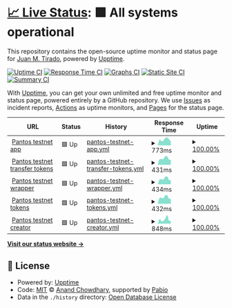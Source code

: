 # [📈 Live Status](https://jmtirado.net): <!--live status--> **🟩 All systems operational**

This repository contains the open-source uptime monitor and status page for [Juan M. Tirado](jmtirado.net), powered by [Upptime](https://github.com/upptime/upptime).

[![Uptime CI](https://github.com/juanmanuel-tirado/status/workflows/Uptime%20CI/badge.svg)](https://github.com/juanmanuel-tirado/status/actions?query=workflow%3A%22Uptime+CI%22)
[![Response Time CI](https://github.com/juanmanuel-tirado/status/workflows/Response%20Time%20CI/badge.svg)](https://github.com/juanmanuel-tirado/status/actions?query=workflow%3A%22Response+Time+CI%22)
[![Graphs CI](https://github.com/juanmanuel-tirado/status/workflows/Graphs%20CI/badge.svg)](https://github.com/juanmanuel-tirado/status/actions?query=workflow%3A%22Graphs+CI%22)
[![Static Site CI](https://github.com/juanmanuel-tirado/status/workflows/Static%20Site%20CI/badge.svg)](https://github.com/juanmanuel-tirado/status/actions?query=workflow%3A%22Static+Site+CI%22)
[![Summary CI](https://github.com/juanmanuel-tirado/status/workflows/Summary%20CI/badge.svg)](https://github.com/juanmanuel-tirado/status/actions?query=workflow%3A%22Summary+CI%22)

With [Upptime](https://upptime.js.org), you can get your own unlimited and free uptime monitor and status page, powered entirely by a GitHub repository. We use [Issues](https://github.com/juanmanuel-tirado/status/issues) as incident reports, [Actions](https://github.com/juanmanuel-tirado/status/actions) as uptime monitors, and [Pages](https://jmtirado.net) for the status page.

<!--start: status pages-->
<!-- This summary is generated by Upptime (https://github.com/upptime/upptime) -->
<!-- Do not edit this manually, your changes will be overwritten -->
<!-- prettier-ignore -->
| URL | Status | History | Response Time | Uptime |
| --- | ------ | ------- | ------------- | ------ |
| <img alt="" src="https://icons.duckduckgo.com/ip3/app.testnet.pantos.io.ico" height="13"> [Pantos testnet app](https://app.testnet.pantos.io) | 🟩 Up | [pantos-testnet-app.yml](https://github.com/juanmanuel-tirado/status/commits/HEAD/history/pantos-testnet-app.yml) | <details><summary><img alt="Response time graph" src="./graphs/pantos-testnet-app/response-time-week.png" height="20"> 773ms</summary><br><a href="https://jmtirado.net/history/pantos-testnet-app"><img alt="Response time 810" src="https://img.shields.io/endpoint?url=https%3A%2F%2Fraw.githubusercontent.com%2Fjuanmanuel-tirado%2Fstatus%2FHEAD%2Fapi%2Fpantos-testnet-app%2Fresponse-time.json"></a><br><a href="https://jmtirado.net/history/pantos-testnet-app"><img alt="24-hour response time 529" src="https://img.shields.io/endpoint?url=https%3A%2F%2Fraw.githubusercontent.com%2Fjuanmanuel-tirado%2Fstatus%2FHEAD%2Fapi%2Fpantos-testnet-app%2Fresponse-time-day.json"></a><br><a href="https://jmtirado.net/history/pantos-testnet-app"><img alt="7-day response time 773" src="https://img.shields.io/endpoint?url=https%3A%2F%2Fraw.githubusercontent.com%2Fjuanmanuel-tirado%2Fstatus%2FHEAD%2Fapi%2Fpantos-testnet-app%2Fresponse-time-week.json"></a><br><a href="https://jmtirado.net/history/pantos-testnet-app"><img alt="30-day response time 828" src="https://img.shields.io/endpoint?url=https%3A%2F%2Fraw.githubusercontent.com%2Fjuanmanuel-tirado%2Fstatus%2FHEAD%2Fapi%2Fpantos-testnet-app%2Fresponse-time-month.json"></a><br><a href="https://jmtirado.net/history/pantos-testnet-app"><img alt="1-year response time 810" src="https://img.shields.io/endpoint?url=https%3A%2F%2Fraw.githubusercontent.com%2Fjuanmanuel-tirado%2Fstatus%2FHEAD%2Fapi%2Fpantos-testnet-app%2Fresponse-time-year.json"></a></details> | <details><summary><a href="https://jmtirado.net/history/pantos-testnet-app">100.00%</a></summary><a href="https://jmtirado.net/history/pantos-testnet-app"><img alt="All-time uptime 89.99%" src="https://img.shields.io/endpoint?url=https%3A%2F%2Fraw.githubusercontent.com%2Fjuanmanuel-tirado%2Fstatus%2FHEAD%2Fapi%2Fpantos-testnet-app%2Fuptime.json"></a><br><a href="https://jmtirado.net/history/pantos-testnet-app"><img alt="24-hour uptime 100.00%" src="https://img.shields.io/endpoint?url=https%3A%2F%2Fraw.githubusercontent.com%2Fjuanmanuel-tirado%2Fstatus%2FHEAD%2Fapi%2Fpantos-testnet-app%2Fuptime-day.json"></a><br><a href="https://jmtirado.net/history/pantos-testnet-app"><img alt="7-day uptime 100.00%" src="https://img.shields.io/endpoint?url=https%3A%2F%2Fraw.githubusercontent.com%2Fjuanmanuel-tirado%2Fstatus%2FHEAD%2Fapi%2Fpantos-testnet-app%2Fuptime-week.json"></a><br><a href="https://jmtirado.net/history/pantos-testnet-app"><img alt="30-day uptime 91.54%" src="https://img.shields.io/endpoint?url=https%3A%2F%2Fraw.githubusercontent.com%2Fjuanmanuel-tirado%2Fstatus%2FHEAD%2Fapi%2Fpantos-testnet-app%2Fuptime-month.json"></a><br><a href="https://jmtirado.net/history/pantos-testnet-app"><img alt="1-year uptime 89.99%" src="https://img.shields.io/endpoint?url=https%3A%2F%2Fraw.githubusercontent.com%2Fjuanmanuel-tirado%2Fstatus%2FHEAD%2Fapi%2Fpantos-testnet-app%2Fuptime-year.json"></a></details>
| <img alt="" src="https://icons.duckduckgo.com/ip3/app.testnet.pantos.io.ico" height="13"> [Pantos testnet transfer tokens](https://app.testnet.pantos.io/transfer) | 🟩 Up | [pantos-testnet-transfer-tokens.yml](https://github.com/juanmanuel-tirado/status/commits/HEAD/history/pantos-testnet-transfer-tokens.yml) | <details><summary><img alt="Response time graph" src="./graphs/pantos-testnet-transfer-tokens/response-time-week.png" height="20"> 431ms</summary><br><a href="https://jmtirado.net/history/pantos-testnet-transfer-tokens"><img alt="Response time 400" src="https://img.shields.io/endpoint?url=https%3A%2F%2Fraw.githubusercontent.com%2Fjuanmanuel-tirado%2Fstatus%2FHEAD%2Fapi%2Fpantos-testnet-transfer-tokens%2Fresponse-time.json"></a><br><a href="https://jmtirado.net/history/pantos-testnet-transfer-tokens"><img alt="24-hour response time 332" src="https://img.shields.io/endpoint?url=https%3A%2F%2Fraw.githubusercontent.com%2Fjuanmanuel-tirado%2Fstatus%2FHEAD%2Fapi%2Fpantos-testnet-transfer-tokens%2Fresponse-time-day.json"></a><br><a href="https://jmtirado.net/history/pantos-testnet-transfer-tokens"><img alt="7-day response time 431" src="https://img.shields.io/endpoint?url=https%3A%2F%2Fraw.githubusercontent.com%2Fjuanmanuel-tirado%2Fstatus%2FHEAD%2Fapi%2Fpantos-testnet-transfer-tokens%2Fresponse-time-week.json"></a><br><a href="https://jmtirado.net/history/pantos-testnet-transfer-tokens"><img alt="30-day response time 425" src="https://img.shields.io/endpoint?url=https%3A%2F%2Fraw.githubusercontent.com%2Fjuanmanuel-tirado%2Fstatus%2FHEAD%2Fapi%2Fpantos-testnet-transfer-tokens%2Fresponse-time-month.json"></a><br><a href="https://jmtirado.net/history/pantos-testnet-transfer-tokens"><img alt="1-year response time 400" src="https://img.shields.io/endpoint?url=https%3A%2F%2Fraw.githubusercontent.com%2Fjuanmanuel-tirado%2Fstatus%2FHEAD%2Fapi%2Fpantos-testnet-transfer-tokens%2Fresponse-time-year.json"></a></details> | <details><summary><a href="https://jmtirado.net/history/pantos-testnet-transfer-tokens">100.00%</a></summary><a href="https://jmtirado.net/history/pantos-testnet-transfer-tokens"><img alt="All-time uptime 89.99%" src="https://img.shields.io/endpoint?url=https%3A%2F%2Fraw.githubusercontent.com%2Fjuanmanuel-tirado%2Fstatus%2FHEAD%2Fapi%2Fpantos-testnet-transfer-tokens%2Fuptime.json"></a><br><a href="https://jmtirado.net/history/pantos-testnet-transfer-tokens"><img alt="24-hour uptime 100.00%" src="https://img.shields.io/endpoint?url=https%3A%2F%2Fraw.githubusercontent.com%2Fjuanmanuel-tirado%2Fstatus%2FHEAD%2Fapi%2Fpantos-testnet-transfer-tokens%2Fuptime-day.json"></a><br><a href="https://jmtirado.net/history/pantos-testnet-transfer-tokens"><img alt="7-day uptime 100.00%" src="https://img.shields.io/endpoint?url=https%3A%2F%2Fraw.githubusercontent.com%2Fjuanmanuel-tirado%2Fstatus%2FHEAD%2Fapi%2Fpantos-testnet-transfer-tokens%2Fuptime-week.json"></a><br><a href="https://jmtirado.net/history/pantos-testnet-transfer-tokens"><img alt="30-day uptime 91.54%" src="https://img.shields.io/endpoint?url=https%3A%2F%2Fraw.githubusercontent.com%2Fjuanmanuel-tirado%2Fstatus%2FHEAD%2Fapi%2Fpantos-testnet-transfer-tokens%2Fuptime-month.json"></a><br><a href="https://jmtirado.net/history/pantos-testnet-transfer-tokens"><img alt="1-year uptime 89.99%" src="https://img.shields.io/endpoint?url=https%3A%2F%2Fraw.githubusercontent.com%2Fjuanmanuel-tirado%2Fstatus%2FHEAD%2Fapi%2Fpantos-testnet-transfer-tokens%2Fuptime-year.json"></a></details>
| <img alt="" src="https://icons.duckduckgo.com/ip3/app.testnet.pantos.io.ico" height="13"> [Pantos testnet wrapper](https://app.testnet.pantos.io/wrap) | 🟩 Up | [pantos-testnet-wrapper.yml](https://github.com/juanmanuel-tirado/status/commits/HEAD/history/pantos-testnet-wrapper.yml) | <details><summary><img alt="Response time graph" src="./graphs/pantos-testnet-wrapper/response-time-week.png" height="20"> 434ms</summary><br><a href="https://jmtirado.net/history/pantos-testnet-wrapper"><img alt="Response time 392" src="https://img.shields.io/endpoint?url=https%3A%2F%2Fraw.githubusercontent.com%2Fjuanmanuel-tirado%2Fstatus%2FHEAD%2Fapi%2Fpantos-testnet-wrapper%2Fresponse-time.json"></a><br><a href="https://jmtirado.net/history/pantos-testnet-wrapper"><img alt="24-hour response time 331" src="https://img.shields.io/endpoint?url=https%3A%2F%2Fraw.githubusercontent.com%2Fjuanmanuel-tirado%2Fstatus%2FHEAD%2Fapi%2Fpantos-testnet-wrapper%2Fresponse-time-day.json"></a><br><a href="https://jmtirado.net/history/pantos-testnet-wrapper"><img alt="7-day response time 434" src="https://img.shields.io/endpoint?url=https%3A%2F%2Fraw.githubusercontent.com%2Fjuanmanuel-tirado%2Fstatus%2FHEAD%2Fapi%2Fpantos-testnet-wrapper%2Fresponse-time-week.json"></a><br><a href="https://jmtirado.net/history/pantos-testnet-wrapper"><img alt="30-day response time 422" src="https://img.shields.io/endpoint?url=https%3A%2F%2Fraw.githubusercontent.com%2Fjuanmanuel-tirado%2Fstatus%2FHEAD%2Fapi%2Fpantos-testnet-wrapper%2Fresponse-time-month.json"></a><br><a href="https://jmtirado.net/history/pantos-testnet-wrapper"><img alt="1-year response time 392" src="https://img.shields.io/endpoint?url=https%3A%2F%2Fraw.githubusercontent.com%2Fjuanmanuel-tirado%2Fstatus%2FHEAD%2Fapi%2Fpantos-testnet-wrapper%2Fresponse-time-year.json"></a></details> | <details><summary><a href="https://jmtirado.net/history/pantos-testnet-wrapper">100.00%</a></summary><a href="https://jmtirado.net/history/pantos-testnet-wrapper"><img alt="All-time uptime 89.99%" src="https://img.shields.io/endpoint?url=https%3A%2F%2Fraw.githubusercontent.com%2Fjuanmanuel-tirado%2Fstatus%2FHEAD%2Fapi%2Fpantos-testnet-wrapper%2Fuptime.json"></a><br><a href="https://jmtirado.net/history/pantos-testnet-wrapper"><img alt="24-hour uptime 100.00%" src="https://img.shields.io/endpoint?url=https%3A%2F%2Fraw.githubusercontent.com%2Fjuanmanuel-tirado%2Fstatus%2FHEAD%2Fapi%2Fpantos-testnet-wrapper%2Fuptime-day.json"></a><br><a href="https://jmtirado.net/history/pantos-testnet-wrapper"><img alt="7-day uptime 100.00%" src="https://img.shields.io/endpoint?url=https%3A%2F%2Fraw.githubusercontent.com%2Fjuanmanuel-tirado%2Fstatus%2FHEAD%2Fapi%2Fpantos-testnet-wrapper%2Fuptime-week.json"></a><br><a href="https://jmtirado.net/history/pantos-testnet-wrapper"><img alt="30-day uptime 91.54%" src="https://img.shields.io/endpoint?url=https%3A%2F%2Fraw.githubusercontent.com%2Fjuanmanuel-tirado%2Fstatus%2FHEAD%2Fapi%2Fpantos-testnet-wrapper%2Fuptime-month.json"></a><br><a href="https://jmtirado.net/history/pantos-testnet-wrapper"><img alt="1-year uptime 89.99%" src="https://img.shields.io/endpoint?url=https%3A%2F%2Fraw.githubusercontent.com%2Fjuanmanuel-tirado%2Fstatus%2FHEAD%2Fapi%2Fpantos-testnet-wrapper%2Fuptime-year.json"></a></details>
| <img alt="" src="https://icons.duckduckgo.com/ip3/app.testnet.pantos.io.ico" height="13"> [Pantos testnet tokens](https://app.testnet.pantos.io/tokens) | 🟩 Up | [pantos-testnet-tokens.yml](https://github.com/juanmanuel-tirado/status/commits/HEAD/history/pantos-testnet-tokens.yml) | <details><summary><img alt="Response time graph" src="./graphs/pantos-testnet-tokens/response-time-week.png" height="20"> 432ms</summary><br><a href="https://jmtirado.net/history/pantos-testnet-tokens"><img alt="Response time 389" src="https://img.shields.io/endpoint?url=https%3A%2F%2Fraw.githubusercontent.com%2Fjuanmanuel-tirado%2Fstatus%2FHEAD%2Fapi%2Fpantos-testnet-tokens%2Fresponse-time.json"></a><br><a href="https://jmtirado.net/history/pantos-testnet-tokens"><img alt="24-hour response time 346" src="https://img.shields.io/endpoint?url=https%3A%2F%2Fraw.githubusercontent.com%2Fjuanmanuel-tirado%2Fstatus%2FHEAD%2Fapi%2Fpantos-testnet-tokens%2Fresponse-time-day.json"></a><br><a href="https://jmtirado.net/history/pantos-testnet-tokens"><img alt="7-day response time 432" src="https://img.shields.io/endpoint?url=https%3A%2F%2Fraw.githubusercontent.com%2Fjuanmanuel-tirado%2Fstatus%2FHEAD%2Fapi%2Fpantos-testnet-tokens%2Fresponse-time-week.json"></a><br><a href="https://jmtirado.net/history/pantos-testnet-tokens"><img alt="30-day response time 417" src="https://img.shields.io/endpoint?url=https%3A%2F%2Fraw.githubusercontent.com%2Fjuanmanuel-tirado%2Fstatus%2FHEAD%2Fapi%2Fpantos-testnet-tokens%2Fresponse-time-month.json"></a><br><a href="https://jmtirado.net/history/pantos-testnet-tokens"><img alt="1-year response time 389" src="https://img.shields.io/endpoint?url=https%3A%2F%2Fraw.githubusercontent.com%2Fjuanmanuel-tirado%2Fstatus%2FHEAD%2Fapi%2Fpantos-testnet-tokens%2Fresponse-time-year.json"></a></details> | <details><summary><a href="https://jmtirado.net/history/pantos-testnet-tokens">100.00%</a></summary><a href="https://jmtirado.net/history/pantos-testnet-tokens"><img alt="All-time uptime 89.99%" src="https://img.shields.io/endpoint?url=https%3A%2F%2Fraw.githubusercontent.com%2Fjuanmanuel-tirado%2Fstatus%2FHEAD%2Fapi%2Fpantos-testnet-tokens%2Fuptime.json"></a><br><a href="https://jmtirado.net/history/pantos-testnet-tokens"><img alt="24-hour uptime 100.00%" src="https://img.shields.io/endpoint?url=https%3A%2F%2Fraw.githubusercontent.com%2Fjuanmanuel-tirado%2Fstatus%2FHEAD%2Fapi%2Fpantos-testnet-tokens%2Fuptime-day.json"></a><br><a href="https://jmtirado.net/history/pantos-testnet-tokens"><img alt="7-day uptime 100.00%" src="https://img.shields.io/endpoint?url=https%3A%2F%2Fraw.githubusercontent.com%2Fjuanmanuel-tirado%2Fstatus%2FHEAD%2Fapi%2Fpantos-testnet-tokens%2Fuptime-week.json"></a><br><a href="https://jmtirado.net/history/pantos-testnet-tokens"><img alt="30-day uptime 91.54%" src="https://img.shields.io/endpoint?url=https%3A%2F%2Fraw.githubusercontent.com%2Fjuanmanuel-tirado%2Fstatus%2FHEAD%2Fapi%2Fpantos-testnet-tokens%2Fuptime-month.json"></a><br><a href="https://jmtirado.net/history/pantos-testnet-tokens"><img alt="1-year uptime 89.99%" src="https://img.shields.io/endpoint?url=https%3A%2F%2Fraw.githubusercontent.com%2Fjuanmanuel-tirado%2Fstatus%2FHEAD%2Fapi%2Fpantos-testnet-tokens%2Fuptime-year.json"></a></details>
| <img alt="" src="https://icons.duckduckgo.com/ip3/creator.testnet.pantos.io.ico" height="13"> [Pantos testnet creator](https://creator.testnet.pantos.io) | 🟩 Up | [pantos-testnet-creator.yml](https://github.com/juanmanuel-tirado/status/commits/HEAD/history/pantos-testnet-creator.yml) | <details><summary><img alt="Response time graph" src="./graphs/pantos-testnet-creator/response-time-week.png" height="20"> 848ms</summary><br><a href="https://jmtirado.net/history/pantos-testnet-creator"><img alt="Response time 802" src="https://img.shields.io/endpoint?url=https%3A%2F%2Fraw.githubusercontent.com%2Fjuanmanuel-tirado%2Fstatus%2FHEAD%2Fapi%2Fpantos-testnet-creator%2Fresponse-time.json"></a><br><a href="https://jmtirado.net/history/pantos-testnet-creator"><img alt="24-hour response time 604" src="https://img.shields.io/endpoint?url=https%3A%2F%2Fraw.githubusercontent.com%2Fjuanmanuel-tirado%2Fstatus%2FHEAD%2Fapi%2Fpantos-testnet-creator%2Fresponse-time-day.json"></a><br><a href="https://jmtirado.net/history/pantos-testnet-creator"><img alt="7-day response time 848" src="https://img.shields.io/endpoint?url=https%3A%2F%2Fraw.githubusercontent.com%2Fjuanmanuel-tirado%2Fstatus%2FHEAD%2Fapi%2Fpantos-testnet-creator%2Fresponse-time-week.json"></a><br><a href="https://jmtirado.net/history/pantos-testnet-creator"><img alt="30-day response time 847" src="https://img.shields.io/endpoint?url=https%3A%2F%2Fraw.githubusercontent.com%2Fjuanmanuel-tirado%2Fstatus%2FHEAD%2Fapi%2Fpantos-testnet-creator%2Fresponse-time-month.json"></a><br><a href="https://jmtirado.net/history/pantos-testnet-creator"><img alt="1-year response time 802" src="https://img.shields.io/endpoint?url=https%3A%2F%2Fraw.githubusercontent.com%2Fjuanmanuel-tirado%2Fstatus%2FHEAD%2Fapi%2Fpantos-testnet-creator%2Fresponse-time-year.json"></a></details> | <details><summary><a href="https://jmtirado.net/history/pantos-testnet-creator">100.00%</a></summary><a href="https://jmtirado.net/history/pantos-testnet-creator"><img alt="All-time uptime 89.98%" src="https://img.shields.io/endpoint?url=https%3A%2F%2Fraw.githubusercontent.com%2Fjuanmanuel-tirado%2Fstatus%2FHEAD%2Fapi%2Fpantos-testnet-creator%2Fuptime.json"></a><br><a href="https://jmtirado.net/history/pantos-testnet-creator"><img alt="24-hour uptime 100.00%" src="https://img.shields.io/endpoint?url=https%3A%2F%2Fraw.githubusercontent.com%2Fjuanmanuel-tirado%2Fstatus%2FHEAD%2Fapi%2Fpantos-testnet-creator%2Fuptime-day.json"></a><br><a href="https://jmtirado.net/history/pantos-testnet-creator"><img alt="7-day uptime 100.00%" src="https://img.shields.io/endpoint?url=https%3A%2F%2Fraw.githubusercontent.com%2Fjuanmanuel-tirado%2Fstatus%2FHEAD%2Fapi%2Fpantos-testnet-creator%2Fuptime-week.json"></a><br><a href="https://jmtirado.net/history/pantos-testnet-creator"><img alt="30-day uptime 91.54%" src="https://img.shields.io/endpoint?url=https%3A%2F%2Fraw.githubusercontent.com%2Fjuanmanuel-tirado%2Fstatus%2FHEAD%2Fapi%2Fpantos-testnet-creator%2Fuptime-month.json"></a><br><a href="https://jmtirado.net/history/pantos-testnet-creator"><img alt="1-year uptime 89.98%" src="https://img.shields.io/endpoint?url=https%3A%2F%2Fraw.githubusercontent.com%2Fjuanmanuel-tirado%2Fstatus%2FHEAD%2Fapi%2Fpantos-testnet-creator%2Fuptime-year.json"></a></details>

<!--end: status pages-->

[**Visit our status website →**](https://jmtirado.net)

## 📄 License

- Powered by: [Upptime](https://github.com/upptime/upptime)
- Code: [MIT](./LICENSE) © [Anand Chowdhary](https://anandchowdhary.com), supported by [Pabio](https://pabio.com)
- Data in the `./history` directory: [Open Database License](https://opendatacommons.org/licenses/odbl/1-0/)
